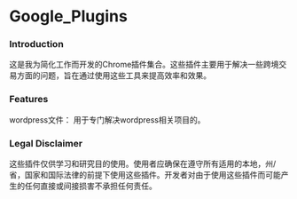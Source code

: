 # Google_Plugins

<h3>Introduction</h3>
这是我为简化工作而开发的Chrome插件集合。这些插件主要用于解决一些跨境交易方面的问题，旨在通过使用这些工具来提高效率和效果。

<h3>Features</h3>
wordpress文件： 用于专门解决wordpress相关项目的。


<h3 >Legal Disclaimer</h3>
这些插件仅供学习和研究目的使用。使用者应确保在遵守所有适用的本地，州/省，国家和国际法律的前提下使用这些插件。开发者对由于使用这些插件而可能产生的任何直接或间接损害不承担任何责任。
